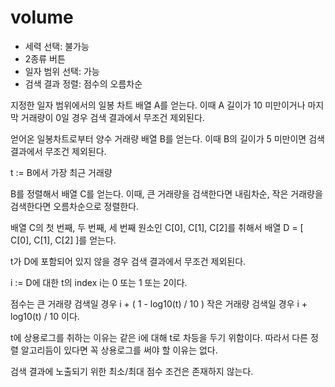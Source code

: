# volume
- 세력 선택: 불가능
- 2종류 버튼
- 일자 범위 선택: 가능
- 검색 결과 정렬: 점수의 오름차순

지정한 일자 범위에서의 일봉 차트 배열 A를 얻는다.
이때 A 길이가 10 미만이거나
마지막 거래량이 0일 경우
검색 결과에서 무조건 제외된다.

얻어온 일봉차트로부터 양수 거래량 배열 B를 얻는다.
이때 B의 길이가 5 미만이면
검색 결과에서 무조건 제외된다.

t := B에서 가장 최근 거래량

B를 정렬해서 배열 C를 얻는다.
이때, 큰 거래량을 검색한다면 내림차순,
작은 거래량을 검색한다면 오름차순으로 정렬한다.

배열 C의 첫 번째, 두 번째, 세 번째 원소인
C[0], C[1], C[2]를 취해서
배열 D = [ C[0], C[1], C[2] ]를 얻는다.

t가 D에 포함되어 있지 않을 경우
검색 결과에서 무조건 제외된다.

i := D에 대한 t의 index
i는 0 또는 1 또는 2이다.

점수는 큰 거래량 검색일 경우
i + ( 1 - log10(t) / 10 )
작은 거래량 검색일 경우
i + log10(t) / 10
이다.

t에 상용로그를 취하는 이유는 같은 i에 대해 t로 차등을 두기 위함이다.
따라서 다른 정렬 알고리듬이 있다면 꼭 상용로그를 써야 할 이유는 없다.

검색 결과에 노출되기 위한 최소/최대 점수 조건은
존재하지 않는다.
